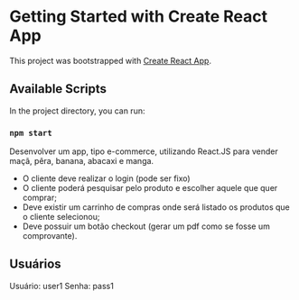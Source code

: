 # Getting Started with Create React App

This project was bootstrapped with [Create React App](https://github.com/facebook/create-react-app).

## Available Scripts

In the project directory, you can run:

### `npm start`

Desenvolver um app, tipo e-commerce, utilizando React.JS para vender maçã, pêra, banana, abacaxi e manga.

- O cliente deve realizar o login (pode ser fixo)
- O cliente poderá pesquisar pelo produto e escolher aquele que quer comprar;
- Deve existir um carrinho de compras onde será listado os produtos que o cliente selecionou;
- Deve possuir um botão checkout (gerar um pdf como se fosse um comprovante).


## Usuários

Usuário: user1
Senha: pass1
